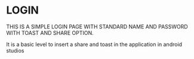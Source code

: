 # LOGIN
THIS IS A SIMPLE LOGIN PAGE WITH STANDARD NAME AND PASSWORD WITH TOAST AND SHARE OPTION.

It is a basic level to insert a share and toast in the application in android studios
